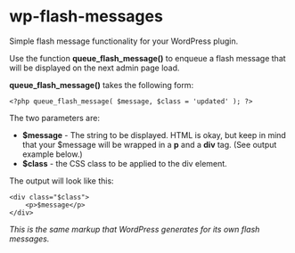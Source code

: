 wp-flash-messages
=================

Simple flash message functionality for your WordPress plugin.

Use the function **queue_flash_message()** to enqueue a flash message that will be displayed on the next admin page load.

**queue_flash_message()** takes the following form:

```
<?php queue_flash_message( $message, $class = 'updated' ); ?>
```

The two parameters are:

- **$message** - The string to be displayed. HTML is okay, but keep in mind that your $message will be wrapped in a **p** and a **div** tag. (See output example below.)
- **$class** - the CSS class to be applied to the div element.

The output will look like this:

```
<div class="$class">
	<p>$message</p>
</div>
```

*This is the same markup that WordPress generates for its own flash messages.*
